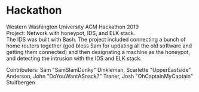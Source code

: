 # Hackathon
Western Washington University ACM Hackathon 2019\
Project: Network with honeypot, IDS, and ELK stack.\
The IDS was built with Bash. The project included connecting a bunch of home routers together (god bless Sam for updating all the old software and getting them connected) and then designating a machine as the honeypot, and detecting the intrusion with the IDS and ELK stack.

Contributers: Sam "SamSlamDunky" Dinkleman, Scarlette "UpperEastside" Anderson, John "DoYouWantASnack?" Traner, Josh "OhCaptainMyCaptain" Stuifbergen
